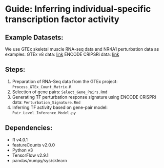 # Guide: Inferring individual-specific transcription factor activity

## Example Datasets:
We use GTEx skeletal muscle RNA-seq data and NR4A1 perturbation data  as examples:
GTEx v8 data: [link](https://gtexportal.org/home/datasets)
ENCODE CRIPSRi data: [link](https://www.encodeproject.org/experiments/ENCSR357LVC/)

## Steps:

1) Preparation of RNA-Seq data from the GTEx project: `Process_GTEx_Count_Matrix.R`	
2) Selection of gene pairs: `Select_Gene_Pairs.Rmd`
3) Generating TF perturbation response signature using ENCODE CRISPRi data: `Perturbation_Signature.Rmd`	
4) Inferring TF activity based on gene-pair model: `Pair_Level_Inference_Model.py`	


## Dependencies:
- R v4.0.1   
- featureCounts v2.0.0    
- Python v3   
- TensorFlow v2.9.1    
- pandas/numpy/sys/sklearn   
